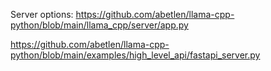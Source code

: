 


Server options: https://github.com/abetlen/llama-cpp-python/blob/main/llama_cpp/server/app.py

https://github.com/abetlen/llama-cpp-python/blob/main/examples/high_level_api/fastapi_server.py


